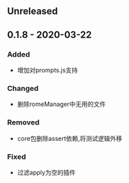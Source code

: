 

## Unreleased

## 0.1.8 - 2020-03-22
### Added
- 增加对prompts.js支持

### Changed
- 删除romeManager中无用的文件

### Removed
- core包删除assert依赖,将测试逻辑外移

### Fixed
- 过滤apply为空的插件




